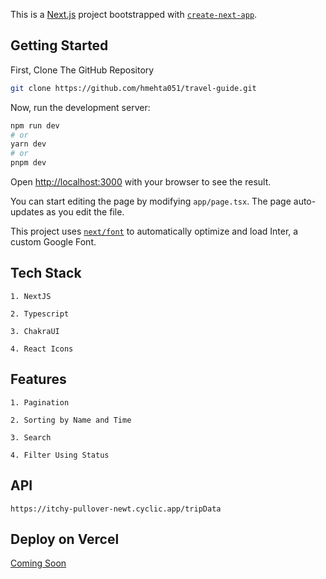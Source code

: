 This is a [Next.js](https://nextjs.org/) project bootstrapped with [`create-next-app`](https://github.com/vercel/next.js/tree/canary/packages/create-next-app).

## Getting Started

First, Clone The GitHub Repository

```bash
git clone https://github.com/hmehta051/travel-guide.git
```

Now, run the development server:

```bash
npm run dev
# or
yarn dev
# or
pnpm dev
```

Open [http://localhost:3000](http://localhost:3000) with your browser to see the result.

You can start editing the page by modifying `app/page.tsx`. The page auto-updates as you edit the file.

This project uses [`next/font`](https://nextjs.org/docs/basic-features/font-optimization) to automatically optimize and load Inter, a custom Google Font.

## Tech Stack

```
1. NextJS

2. Typescript

3. ChakraUI

4. React Icons
```

## Features

```
1. Pagination

2. Sorting by Name and Time

3. Search

4. Filter Using Status
```

## API

```
https://itchy-pullover-newt.cyclic.app/tripData
```

## Deploy on Vercel

[Coming Soon](https://vercel.com/new?utm_medium=default-template&filter=next.js&utm_source=create-next-app&utm_campaign=create-next-app-readme)
